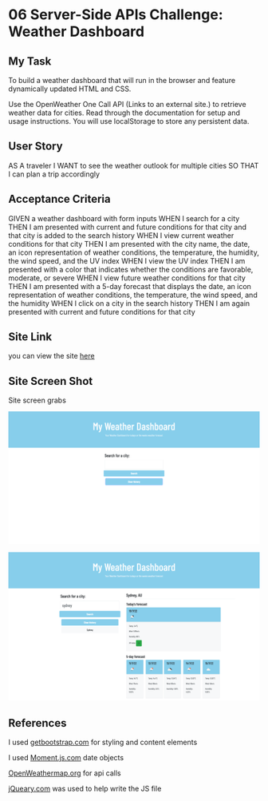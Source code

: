 # 06 Server-Side APIs Challenge: Weather Dashboard

## My Task

To build a weather dashboard that will run in the browser and feature dynamically updated HTML and CSS.

Use the OpenWeather One Call API (Links to an external site.) to retrieve weather data for cities. Read through the documentation for setup and usage instructions. You will use localStorage to store any persistent data.

## User Story

AS A traveler
I WANT to see the weather outlook for multiple cities
SO THAT I can plan a trip accordingly

## Acceptance Criteria

GIVEN a weather dashboard with form inputs
WHEN I search for a city
THEN I am presented with current and future conditions for that city and that city is added to the search history
WHEN I view current weather conditions for that city
THEN I am presented with the city name, the date, an icon representation of weather conditions, the temperature, the humidity, the wind speed, and the UV index
WHEN I view the UV index
THEN I am presented with a color that indicates whether the conditions are favorable, moderate, or severe
WHEN I view future weather conditions for that city
THEN I am presented with a 5-day forecast that displays the date, an icon representation of weather conditions, the temperature, the wind speed, and the humidity
WHEN I click on a city in the search history
THEN I am again presented with current and future conditions for that city

## Site Link

you can view the site [here](https://chrisnewbold.github.io/06-Challenge-Weather-Dashboard/)

## Site Screen Shot

Site screen grabs

![](./Assets/Images/Search%20page.png)

![](./Assets/Images/Search%20results%20page.png)

## References

I used [getbootstrap.com](https://getbootstrap.com/docs/4.0/components/card/) for styling and content elements

I used [Moment.js.com](https://momentjs.com/docs/#/plugins/msdate/) date objects

[OpenWeathermap.org](https://openweathermap.org/api/one-call-3) for api calls

[jQueary.com](https://api.jquery.com/id-selector/#id1) was used to help write the JS file
